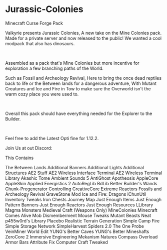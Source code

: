 # Jurassic-Colonies
Minecraft Curse Forge Pack

Valkyrie presents Jurassic Colonies, A new take on the Mine Colonies pack. Made for a private server and now released to the public!
We wanted a cool modpack that also has dinosaurs.

 

Assembled as a pack that's Mine Colonies but more incentive for exploration a few branching paths of the World.

Such as Fossil and Archeology Revival, Here to bring the once dead reptiles back to life or the Between lands for a dangerous adventure, With Mutant Creatures and Ice and Fire in Tow to make sure the Overworld isn't the warm cozy place you were used to.

 

Overall this pack should have everything needed for the Explorer to the Builder.

 

Feel free to add the Latest Opti fine for 1.12.2.



Join Us at out Discord: 



This Contains
 

The Between Lands
Additional Banners
Additional Lights
Additional Structures
AE2 Stuff
AE2 Wireless Interface Terminal
AE2 Wireless Terminal Library
Akashic Tome
Ambient Sounds 5
AntiGhost
Apotheosis
AppleCore
AppleSkin
Applied Energistics 2
AutoRegLib
BdLib
Better Builder's Wands
Chunk-Pregenerator
Controlling
CreativeCore
Extreme Reactors
Fossils and Archeology Revival
GraveStone Mod
Ice and Fire: Dragons
iChunUtil
Inventory Tweaks
Iron Chests
Journey Map
Just Enough Items
Just Enough Pattern Banners
Just Enough Reactors
Just Enough Resources
LLibrary
Magma Monsters
Medieval Craft (Weapons Only)
MineColonies
Minecraft Comes Alive
Mob Dismemberment
Mouse Tweaks
Mutant Beasts
Neat
p455w0rd's Library
Placebo
Realistic Terrain Generation
Simple Camp Fire
Simple Storage Network
SimpleHarvest
Spiders 2.0
The One Probe
VeinMiner
World Edit
YUNG's Better Caves
YUNG's Better Mineshafts
ZeroCore 2
Immersive Engineering
Mekanism
Natures Compass
Overload Armor Bars
Attribute Fix
Computer Craft Tweaked
